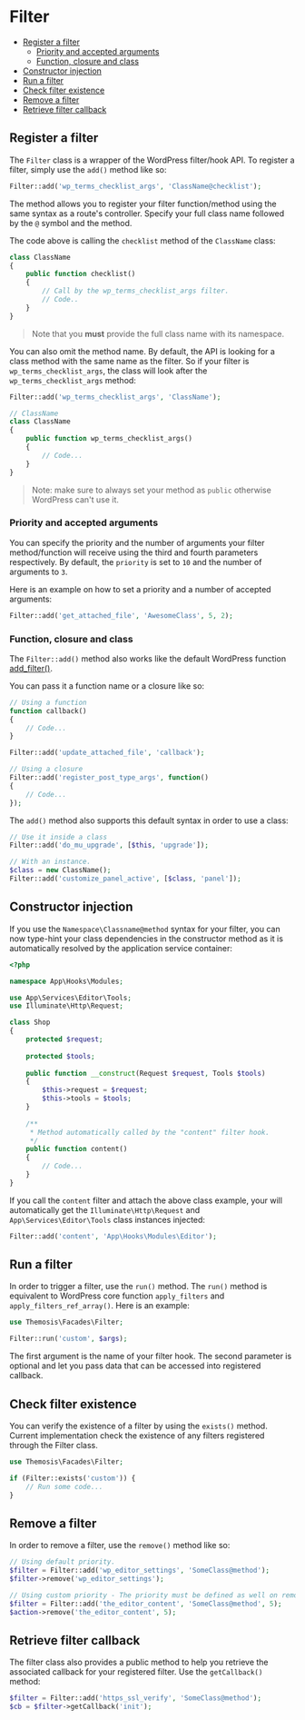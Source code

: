 Filter
======

- [Register a filter](#register-a-filter)
    - [Priority and accepted arguments](#priority-and-accepted-arguments)
    - [Function, closure and class](#function-closure-and-class)
- [Constructor injection](#constructor-injection)
- [Run a filter](#run-a-filter)
- [Check filter existence](#check-filter-existence)
- [Remove a filter](#remove-a-filter)
- [Retrieve filter callback](#retrieve-filter-callback)

Register a filter
-----------------

The `Filter` class is a wrapper of the WordPress filter/hook API. To register a filter, simply use the `add()` method like so:

```php
Filter::add('wp_terms_checklist_args', 'ClassName@checklist');
```

The method allows you to register your filter function/method using the same syntax as a route's controller. Specify your full class name followed by the `@` symbol and the method.

The code above is calling the `checklist` method of the `ClassName` class:

```php
class ClassName
{
    public function checklist()
    {
        // Call by the wp_terms_checklist_args filter.
        // Code..
    }
}
```

> Note that you **must** provide the full class name with its namespace.

You can also omit the method name. By default, the API is looking for a class method with the same name as the filter. So if your filter is `wp_terms_checklist_args`, the class will look after the `wp_terms_checklist_args` method:

```php
Filter::add('wp_terms_checklist_args', 'ClassName');

// ClassName
class ClassName
{
    public function wp_terms_checklist_args()
    {
        // Code...
    }
}
```

> Note: make sure to always set your method as `public` otherwise WordPress can't use it.

### Priority and accepted arguments

You can specify the priority and the number of arguments your filter method/function will receive using the third and fourth parameters respectively. By default, the `priority` is set to `10` and the number of arguments to `3`.

Here is an example on how to set a priority and a number of accepted arguments:

```php
Filter::add('get_attached_file', 'AwesomeClass', 5, 2);
```

### Function, closure and class

The `Filter::add()` method also works like the default WordPress function [add_filter()](https://developer.wordpress.org/reference/functions/add_filter/).

You can pass it a function name or a closure like so:

```php
// Using a function
function callback()
{
    // Code...
}

Filter::add('update_attached_file', 'callback');

// Using a closure
Filter::add('register_post_type_args', function()
{
    // Code...
});
```

The `add()` method also supports this default syntax in order to use a class:

```php
// Use it inside a class
Filter::add('do_mu_upgrade', [$this, 'upgrade']);

// With an instance.
$class = new ClassName();
Filter::add('customize_panel_active', [$class, 'panel']);
```

Constructor injection
---------------------

If you use the `Namespace\Classname@method` syntax for your filter, you can now type-hint your class dependencies in the constructor method as it is automatically resolved by the application service container:

```php
<?php

namespace App\Hooks\Modules;

use App\Services\Editor\Tools;
use Illuminate\Http\Request;

class Shop
{
    protected $request;
    
    protected $tools;
    
    public function __construct(Request $request, Tools $tools)
    {
        $this->request = $request;
        $this->tools = $tools;
    }
    
    /**
     * Method automatically called by the "content" filter hook.
     */
    public function content()
    {
        // Code...
    }
}
```

If you call the `content` filter and attach the above class example, your will automatically get the `Illuminate\Http\Request` and `App\Services\Editor\Tools` class instances injected:

```php
Filter::add('content', 'App\Hooks\Modules\Editor');
```

Run a filter
------------

In order to trigger a filter, use the `run()` method. The `run()` method is equivalent to WordPress core function `apply_filters` and `apply_filters_ref_array()`. Here is an example:

```php
use Themosis\Facades\Filter;

Filter::run('custom', $args);
```

The first argument is the name of your filter hook. The second parameter is optional and let you pass data that can be accessed into registered callback.

Check filter existence
----------------------

You can verify the existence of a filter by using the `exists()` method. Current implementation check the existence of any filters registered through the Filter class.

```php
use Themosis\Facades\Filter;

if (Filter::exists('custom')) {
    // Run some code...
}
```

Remove a filter
---------------

In order to remove a filter, use the `remove()` method like so:

```php
// Using default priority.
$filter = Filter::add('wp_editor_settings', 'SomeClass@method');
$filter->remove('wp_editor_settings');

// Using custom priority - The priority must be defined as well on remove if different than 10.
$filter = Filter::add('the_editor_content', 'SomeClass@method', 5);
$action->remove('the_editor_content', 5);
```

Retrieve filter callback
------------------------

The filter class also provides a public method to help you retrieve the associated callback for your registered filter. Use the `getCallback()` method:

```php
$filter = Filter::add('https_ssl_verify', 'SomeClass@method');
$cb = $filter->getCallback('init');
```
